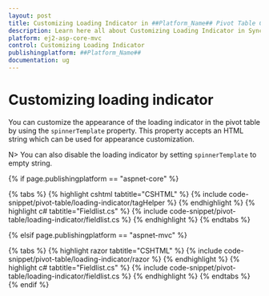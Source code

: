 ```yaml
---
layout: post
title: Customizing Loading Indicator in ##Platform_Name## Pivot Table Component
description: Learn here all about Customizing Loading Indicator in Syncfusion ##Platform_Name## Pivot Table component of Syncfusion Essential JS 2 and more.
platform: ej2-asp-core-mvc
control: Customizing Loading Indicator
publishingplatform: ##Platform_Name##
documentation: ug
---
```


# Customizing loading indicator

You can customize the appearance of the loading indicator in the pivot table by using the `spinnerTemplate` property. This property accepts an HTML string which can be used for appearance customization.

N> You can also disable the loading indicator by setting `spinnerTemplate` to empty string.

{% if page.publishingplatform == "aspnet-core" %}

{% tabs %}
{% highlight cshtml tabtitle="CSHTML" %}
{% include code-snippet/pivot-table/loading-indicator/tagHelper %}
{% endhighlight %}
{% highlight c# tabtitle="Fieldlist.cs" %}
{% include code-snippet/pivot-table/loading-indicator/fieldlist.cs %}
{% endhighlight %}
{% endtabs %}

{% elsif page.publishingplatform == "aspnet-mvc" %}

{% tabs %}
{% highlight razor tabtitle="CSHTML" %}
{% include code-snippet/pivot-table/loading-indicator/razor %}
{% endhighlight %}
{% highlight c# tabtitle="Fieldlist.cs" %}
{% include code-snippet/pivot-table/loading-indicator/fieldlist.cs %}
{% endhighlight %}
{% endtabs %}
{% endif %}

